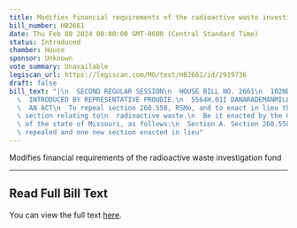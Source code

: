 ```yaml
---
title: Modifies financial requirements of the radioactive waste investigation fund
bill_number: HB2661
date: Thu Feb 08 2024 00:00:00 GMT-0600 (Central Standard Time)
status: Introduced
chamber: House
sponsor: Unknown
vote_summary: Unavailable
legiscan_url: https://legiscan.com/MO/text/HB2661/id/2919736
draft: false
bill_text: "|\n  SECOND REGULAR SESSION\n  HOUSE BILL NO. 2661\n  102ND GENERAL ASSEMBLY\n\
  \  INTRODUCED BY REPRESENTATIVE PROUDIE.\n  5564H.01I DANARADEMANMILLER,ChiefClerk\n\
  \  AN ACT\n  To repeal section 260.558, RSMo, and to enact in lieu thereof one new\
  \ section relating to\n  radioactive waste.\n  Be it enacted by the General Assembly\
  \ of the state of Missouri, as follows:\n  Section A. Section 260.558, RSMo, is\
  \ repealed and one new section enacted in lieu"
---
```

Modifies financial requirements of the radioactive waste investigation fund

---

## Read Full Bill Text

You can view the full text [here](https://legiscan.com/MO/text/HB2661/id/2919736).
